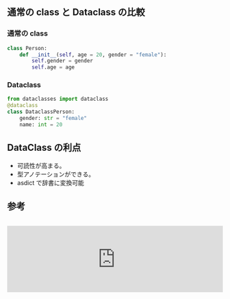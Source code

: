 ## 通常の class と Dataclass の比較

### 通常の class

```python
class Person:
    def __init__(self, age = 20, gender = "female"):
        self.gender = gender
        self.age = age
```

### Dataclass

```python
from dataclasses import dataclass
@dataclass
class DataclassPerson:
    gender: str = "female"
    name: int = 20
```

## DataClass の利点

- 可読性が高まる。
- 型アノテーションができる。
- asdict で辞書に変換可能

## 参考

<iframe class="hatenablogcard" style="width:100%;height:155px;margin:15px 0;max-width:560px;" title="Python3.7以上のデータ格納はdataclassを活用しよう" src="https://hatenablog-parts.com/embed?url=https://qiita.com/ttyszk/items/01934dc42cbd4f6665d2" frameborder="0" scrolling="no"></iframe>

